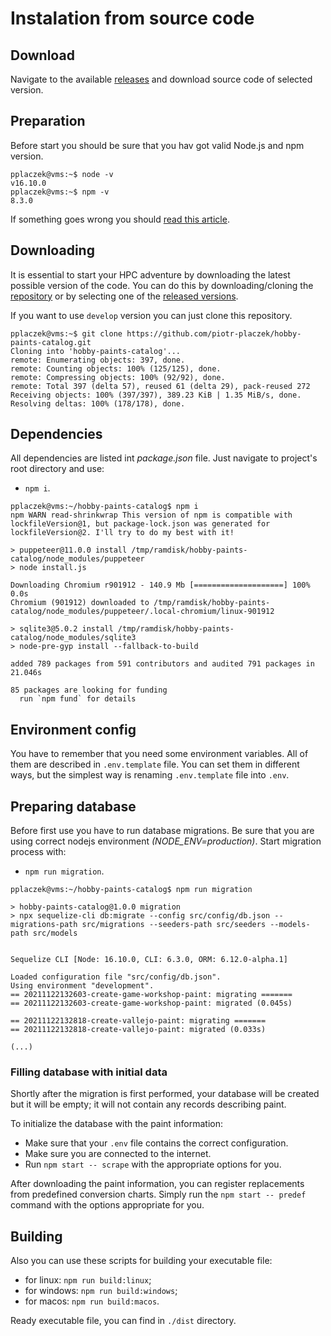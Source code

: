 # Instalation from source code

## Download

Navigate to the available [releases](https://github.com/piotr-placzek/hobby-paints-catalog/releases) and download source code of selected version.


## Preparation

Before start you should be sure that you hav got valid Node.js and npm version.

```
pplaczek@vms:~$ node -v
v16.10.0
pplaczek@vms:~$ npm -v
8.3.0
```

If something goes wrong you should [read this article](https://github.com/piotr-placzek/hobby-paints-catalog/blob/develop/docs/02-requirements.md).

## Downloading

It is essential to start your HPC adventure by downloading the latest possible version of the code. You can do this by downloading/cloning the [repository](https://github.com/piotr-placzek/hobby-paints-catalog) or by selecting one of the [released versions](https://github.com/piotr-placzek/hobby-paints-catalog/releases).

If you want to use `develop` version you can just clone this repository.
```
pplaczek@vms:~$ git clone https://github.com/piotr-placzek/hobby-paints-catalog.git
Cloning into 'hobby-paints-catalog'...
remote: Enumerating objects: 397, done.
remote: Counting objects: 100% (125/125), done.
remote: Compressing objects: 100% (92/92), done.
remote: Total 397 (delta 57), reused 61 (delta 29), pack-reused 272
Receiving objects: 100% (397/397), 389.23 KiB | 1.35 MiB/s, done.
Resolving deltas: 100% (178/178), done.
```

## Dependencies

All dependencies are listed int _package.json_ file.
Just navigate to project's root directory and use:
- `npm i`.

```
pplaczek@vms:~/hobby-paints-catalog$ npm i
npm WARN read-shrinkwrap This version of npm is compatible with lockfileVersion@1, but package-lock.json was generated for lockfileVersion@2. I'll try to do my best with it!

> puppeteer@11.0.0 install /tmp/ramdisk/hobby-paints-catalog/node_modules/puppeteer
> node install.js

Downloading Chromium r901912 - 140.9 Mb [====================] 100% 0.0s
Chromium (901912) downloaded to /tmp/ramdisk/hobby-paints-catalog/node_modules/puppeteer/.local-chromium/linux-901912

> sqlite3@5.0.2 install /tmp/ramdisk/hobby-paints-catalog/node_modules/sqlite3
> node-pre-gyp install --fallback-to-build

added 789 packages from 591 contributors and audited 791 packages in 21.046s

85 packages are looking for funding
  run `npm fund` for details
```

## Environment config

You have to remember that you need some environment variables. All of them are described in `.env.template` file.
You can set them in different ways, but the simplest way is renaming `.env.template` file into `.env`.

## Preparing database

Before first use you have to run database migrations. Be sure that you are using correct nodejs environment _(NODE_ENV=production)_.
Start migration process with:
- `npm run migration`.

```
pplaczek@vms:~/hobby-paints-catalog$ npm run migration

> hobby-paints-catalog@1.0.0 migration
> npx sequelize-cli db:migrate --config src/config/db.json --migrations-path src/migrations --seeders-path src/seeders --models-path src/models


Sequelize CLI [Node: 16.10.0, CLI: 6.3.0, ORM: 6.12.0-alpha.1]

Loaded configuration file "src/config/db.json".
Using environment "development".
== 20211122132603-create-game-workshop-paint: migrating =======
== 20211122132603-create-game-workshop-paint: migrated (0.045s)

== 20211122132818-create-vallejo-paint: migrating =======
== 20211122132818-create-vallejo-paint: migrated (0.033s)

(...)
```

### Filling database with initial data

Shortly after the migration is first performed, your database will be created but it will be empty; it will not contain any records describing paint.

To initialize the database with the paint information:
- Make sure that your `.env` file contains the correct configuration.
- Make sure you are connected to the internet.
- Run `npm start -- scrape` with the appropriate options for you.

After downloading the paint information, you can register replacements from predefined conversion charts.
Simply run the `npm start -- predef` command with the options appropriate for you.


## Building

Also you can use these scripts for building your executable file:
- for linux: `npm run build:linux`;
- for windows: `npm run build:windows`;
- for macos: `npm run build:macos`.

Ready executable file, you can find in `./dist` directory.
